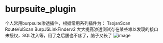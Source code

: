 # burpsuite_plugin
个人常用burpsuite渗透插件，根据常用系列插件为：
TsojanScan
RouteVulScan
BurpJSLinkFinderv2
大大提高渗透测试存在某些难以发现的接口未授权，SQL注入等，用了之后腰也不疼了，脑子又长了
![image](https://github.com/dioos886/burpsuite_plugin/assets/31064101/3e019b29-f6af-4bc9-9188-7f0e5d049502)
